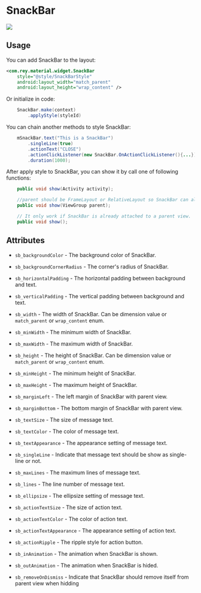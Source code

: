 SnackBar
=====================
![](https://github.com/rey5137/Material/blob/master/image/snackbar.png)

Usage
------------

You can add SnackBar to the layout:

```xml
<com.rey.material.widget.SnackBar 
    style="@style/SnackBarStyle"
    android:layout_width="match_parent"
    android:layout_height="wrap_content" />
```

Or initialize in code:

```java
    SnackBar.make(context)
        .applyStyle(styleId)

```

You can chain another methods to style SnackBar:

```java
    mSnackBar.text("This is a SnackBar")
        .singleLine(true)
        .actionText("CLOSE")
        .actionClickListener(new SnackBar.OnActionClickListener(){...})
        .duration(1000);

```

After apply style to SnackBar, you can show it by call one of following functions:

```java
    public void show(Activity activity);

    //parent should be FrameLayout or RelativeLayout so SnackBar can algin bottom.
    public void show(ViewGroup parent); 

    // It only work if SnackBar is already attached to a parent view.
    public void show(); 
```

Attributes
------------
* `sb_backgroundColor` - The background color of SnackBar.

* `sb_backgroundCornerRadius` - The corner's radius of SnackBar.

* `sb_horizontalPadding` - The horizontal padding between background and text.

* `sb_verticalPadding` - The vertical padding between background and text.

* `sb_width` - The width of SnackBar. Can be dimension value or `match_parent` or `wrap_content` enum.

* `sb_minWidth` - The minimum width of SnackBar.

* `sb_maxWidth` - The maximum width of SnackBar.

* `sb_height` - The height of SnackBar. Can be dimension value or `match_parent` or `wrap_content` enum.

* `sb_minHeight` - The minimum height of SnackBar.

* `sb_maxHeight` - The maximum height of SnackBar.

* `sb_marginLeft` - The left margin of SnackBar with parent view.

* `sb_marginBottom` - The bottom margin of SnackBar with parent view.

* `sb_textSize` - The size of message text.

* `sb_textColor` - The color of message text.

* `sb_textAppearance` - The appearance setting of message text.

* `sb_singleLine` - Indicate that message text should be show as single-line or not.

* `sb_maxLines` - The maximum lines of message text.

* `sb_lines` - The line number of message text.

* `sb_ellipsize` - The ellipsize setting of message text.

* `sb_actionTextSize` - The size of action text.

* `sb_actionTextColor` - The color of action text.

* `sb_actionTextAppearance` - The appearance setting of action text.

* `sb_actionRipple` - The ripple style for action button.

* `sb_inAnimation` - The animation when SnackBar is shown.

* `sb_outAnimation` - The animation when SnackBar is hided.

* `sb_removeOnDismiss` - Indicate that SnackBar should remove itself from parent view when hidding
